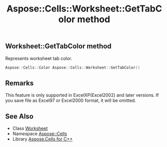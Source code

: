 ﻿---
title: Aspose::Cells::Worksheet::GetTabColor method
linktitle: GetTabColor
second_title: Aspose.Cells for C++ API Reference
description: 'Aspose::Cells::Worksheet::GetTabColor method. Represents worksheet tab color in C++.'
type: docs
weight: 10200
url: /cpp/aspose.cells/worksheet/gettabcolor/
---
## Worksheet::GetTabColor method


Represents worksheet tab color.

```cpp
Aspose::Cells::Color Aspose::Cells::Worksheet::GetTabColor()
```

## Remarks


This feature is only supported in ExcelXP(Excel2002) and later versions. If you save file as Excel97 or Excel2000 format, it will be omitted.
## See Also

* Class [Worksheet](../)
* Namespace [Aspose::Cells](../../)
* Library [Aspose.Cells for C++](../../../)
